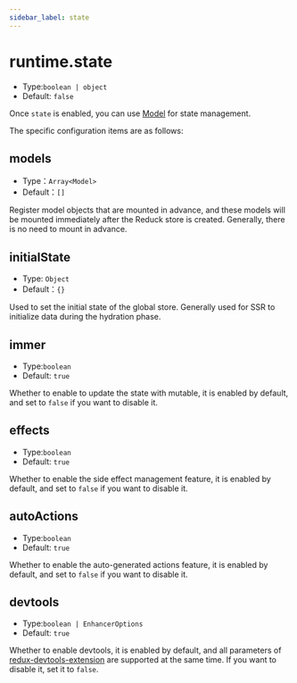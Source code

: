 ```yaml
---
sidebar_label: state
---
```


# runtime.state

* Type:`boolean | object`
* Default: `false`

Once `state` is enabled, you can use [Model](/docs/guides/topic-detail/model/quick-start) for state management.

The specific configuration items are as follows:

## models

* Type：`Array<Model>`
* Default：`[]`

Register model objects that are mounted in advance, and these models will be mounted immediately after the Reduck store is created. Generally, there is no need to mount in advance.

## initialState
* Type: `Object`
* Default：`{}`

Used to set the initial state of the global store. Generally used for SSR to initialize data during the hydration phase.

## immer

* Type:`boolean`
* Default: `true`

Whether to enable to update the state with mutable, it is enabled by default, and set to `false` if you want to disable it.

## effects

* Type:`boolean`
* Default: `true`

Whether to enable the side effect management feature, it is enabled by default, and set to `false` if you want to disable it.

## autoActions

* Type:`boolean`
* Default: `true`

Whether to enable the auto-generated actions feature, it is enabled by default, and set to `false` if you want to disable it.


## devtools

* Type:`boolean | EnhancerOptions`
* Default: `true`

Whether to enable devtools, it is enabled by default, and all parameters of [redux-devtools-extension](https://github.com/zalmoxisus/redux-devtools-extension/blob/master/docs/API/Arguments.md) are supported at the same time. If you want to disable it, set it to `false`.
